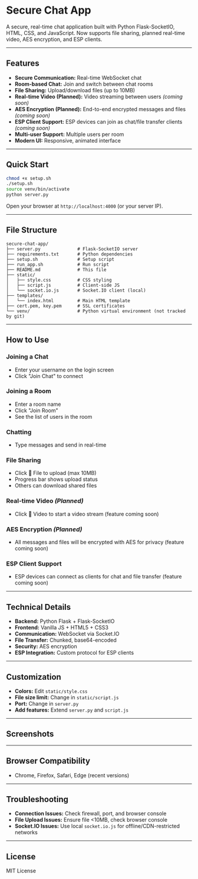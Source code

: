 # Secure Chat App

A secure, real-time chat application built with Python Flask-SocketIO, HTML, CSS, and JavaScript. Now supports file sharing, planned real-time video, AES encryption, and ESP clients.

---

## Features

-  **Secure Communication:** Real-time WebSocket chat
-  **Room-based Chat:** Join and switch between chat rooms
-  **File Sharing:** Upload/download files (up to 10MB)
-  **Real-time Video (Planned):** Video streaming between users *(coming soon)*
-  **AES Encryption (Planned):** End-to-end encrypted messages and files *(coming soon)*
-  **ESP Client Support:** ESP devices can join as chat/file transfer clients *(coming soon)*
-  **Multi-user Support:** Multiple users per room
-  **Modern UI:** Responsive, animated interface

---

## Quick Start

```bash
chmod +x setup.sh
./setup.sh
source venv/bin/activate
python server.py
```

Open your browser at `http://localhost:4000` (or your server IP).

---

## File Structure

```
secure-chat-app/
├── server.py              # Flask-SocketIO server
├── requirements.txt       # Python dependencies
├── setup.sh               # Setup script
├── run_app.sh             # Run script
├── README.md              # This file
├── static/
│   ├── style.css          # CSS styling
│   ├── script.js          # Client-side JS
│   └── socket.io.js       # Socket.IO client (local)
├── templates/
│   └── index.html         # Main HTML template
├── cert.pem, key.pem      # SSL certificates
└── venv/                  # Python virtual environment (not tracked by git)
```

---

## How to Use

### Joining a Chat
- Enter your username on the login screen
- Click "Join Chat" to connect

### Joining a Room
- Enter a room name
- Click "Join Room"
- See the list of users in the room

### Chatting
- Type messages and send in real-time

### File Sharing
- Click 📎 File to upload (max 10MB)
- Progress bar shows upload status
- Others can download shared files

### Real-time Video *(Planned)*
- Click 🎥 Video to start a video stream (feature coming soon)

### AES Encryption *(Planned)*
- All messages and files will be encrypted with AES for privacy (feature coming soon)

### ESP Client Support
- ESP devices can connect as clients for chat and file transfer (feature coming soon)

---

## Technical Details

- **Backend:** Python Flask + Flask-SocketIO
- **Frontend:** Vanilla JS + HTML5 + CSS3
- **Communication:** WebSocket via Socket.IO
- **File Transfer:** Chunked, base64-encoded
- **Security:**  AES encryption
- **ESP Integration:** Custom protocol for ESP clients

---

## Customization

- **Colors:** Edit `static/style.css`
- **File size limit:** Change in `static/script.js`
- **Port:** Change in `server.py`
- **Add features:** Extend `server.py` and `script.js`

---

## Screenshots


---

## Browser Compatibility

- Chrome, Firefox, Safari, Edge (recent versions)

---

## Troubleshooting

- **Connection Issues:** Check firewall, port, and browser console
- **File Upload Issues:** Ensure file <10MB, check browser console
- **Socket.IO Issues:** Use local `socket.io.js` for offline/CDN-restricted networks

---

## License

MIT License

